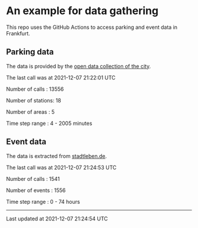 # An example for data gathering

This repo uses the GitHub Actions to access parking and event data in Frankfurt.

## Parking data
The data is provided by the [open data collection of the city](https://www.offenedaten.frankfurt.de/).

The last call was at 2021-12-07 21:22:01 UTC

Number of calls   : 13556

Number of stations:    18

Number of areas   :     5

Time step range   :     4 -  2005 minutes


## Event data
The data is extracted from [stadtleben.de](https://stadtleben.de/frankfurt/).

The last call was at 2021-12-07 21:24:53 UTC

Number of calls   : 1541

Number of events  : 1556

Time step range   :    0 -   74 hours


----

Last updated at 2021-12-07 21:24:54 UTC
